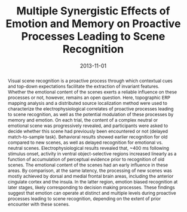---
# Documentation: https://wowchemy.com/docs/managing-content/

title: 'Multiple Synergistic Effects of Emotion and Memory on Proactive Processes Leading to Scene Recognition'
subtitle: ''
summary: ''
authors:
- A. Schettino
- T. Loeys
- G. Pourtois
tags:
- '"Adolescent"'
- '"Adult"'
- '"Brain"'
- '"Dorsal anterior cingulate cortex"'
- '"Electroencephalography"'
- '"Emotion"'
- '"Emotions"'
- '"Evoked Potentials"'
- '"Female"'
- '"Fusiform gyrus"'
- '"High density ERP"'
- '"Humans"'
- '"Insula"'
- '"Memory"'
- '"Parahippocampal gyrus"'
- '"Pattern Recognition; Visual"'
- '"Photic Stimulation"'
- '"Reaction Time"'
- '"Recognition (Psychology)"'
- '"Scene recognition"'
- '"Signal Processing; Computer-Assisted"'
- '"sLORETA"'
- '"Young Adult"'
categories: []
date: '2013-11-01'
lastmod: 2020-10-10T16:08:59+02:00
featured: false
draft: false

# Featured image
# To use, add an image named `featured.jpg/png` to your page's folder.
# Focal points: Smart, Center, TopLeft, Top, TopRight, Left, Right, BottomLeft, Bottom, BottomRight.
image:
  caption: ''
  focal_point: ''
  preview_only: false

# Projects (optional).
#   Associate this post with one or more of your projects.
#   Simply enter your project's folder or file name without extension.
#   E.g. `projects = ["internal-project"]` references `content/project/deep-learning/index.md`.
#   Otherwise, set `projects = []`.
projects: []
publishDate: '2020-10-10T14:08:58.933285Z'
publication_types:
- '2'
abstract: 'Visual scene recognition is a proactive process through which contextual cues and top-down expectations facilitate the extraction of invariant features. Whether the emotional content of the scenes exerts a reliable influence on these processes or not, however, remains an open question. Here, topographic ERP mapping analysis and a distributed source localization method were used to characterize the electrophysiological correlates of proactive processes leading to scene recognition, as well as the potential modulation of these processes by memory and emotion. On each trial, the content of a complex neutral or emotional scene was progressively revealed, and participants were asked to decide whether this scene had previously been encountered or not (delayed match-to-sample task). Behavioral results showed earlier recognition for old compared to new scenes, as well as delayed recognition for emotional vs. neutral scenes. Electrophysiological results revealed that, ~400 ms following stimulus onset, activity in ventral object-selective regions increased linearly as a function of accumulation of perceptual evidence prior to recognition of old scenes. The emotional content of the scenes had an early influence in these areas. By comparison, at the same latency, the processing of new scenes was mostly achieved by dorsal and medial frontal brain areas, including the anterior cingulate cortex and the insula. In the latter region, emotion biased recognition at later stages, likely corresponding to decision making processes. These findings suggest that emotion can operate at distinct and multiple levels during proactive processes leading to scene recognition, depending on the extent of prior encounter with these scenes.'
publication: '*NeuroImage*'
doi: 10.1016/j.neuroimage.2013.04.115
---